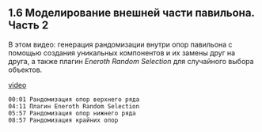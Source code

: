 ## 1.6 Моделирование внешней части павильона. Часть 2

В этом видео: генерация рандомизации внутри опор павильона с помощью создания уникальных компонентов и их замены друг на друга, а также плагин _Eneroth Random Selection_ для случайного выбора объектов.

[video](https://player.softculture.cc/embed/online/SKC/SKC_85.27.04_L1-10_Modeling_Part2)

``` chapters
00:01 Рандомизация опор верхнего ряда
04:11 Плагин Eneroth Random Selection
05:57 Рандомизация опор нижнего ряда
08:57 Рандомизация крайних опор
```